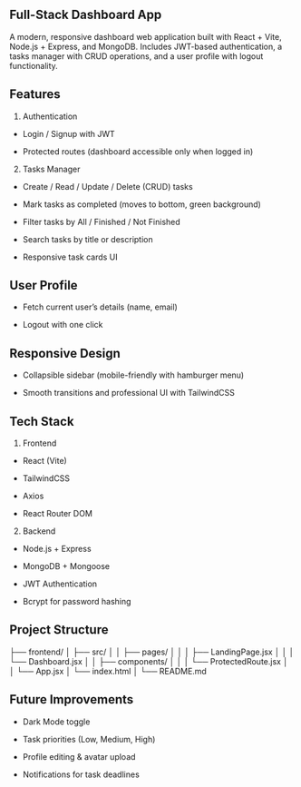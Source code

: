 ## Full-Stack Dashboard App

A modern, responsive dashboard web application built with React + Vite, Node.js + Express, and MongoDB.
Includes JWT-based authentication, a tasks manager with CRUD operations, and a user profile with logout functionality.

## Features

1. Authentication

- Login / Signup with JWT

- Protected routes (dashboard accessible only when logged in)

2. Tasks Manager

- Create / Read / Update / Delete (CRUD) tasks

- Mark tasks as completed (moves to bottom, green background)

- Filter tasks by All / Finished / Not Finished

- Search tasks by title or description

- Responsive task cards UI

## User Profile

- Fetch current user’s details (name, email)

- Logout with one click

## Responsive Design

- Collapsible sidebar (mobile-friendly with hamburger menu)

- Smooth transitions and professional UI with TailwindCSS

## Tech Stack
1. Frontend

- React (Vite)

- TailwindCSS

- Axios

- React Router DOM

2. Backend

- Node.js + Express

- MongoDB + Mongoose

- JWT Authentication

- Bcrypt for password hashing

## Project Structure

├── frontend/
│   ├── src/
│   │   ├── pages/
│   │   │   ├── LandingPage.jsx
│   │   │   └── Dashboard.jsx
│   │   ├── components/
│   │   │   └── ProtectedRoute.jsx
│   │   └── App.jsx
│   └── index.html
│
└── README.md


## Future Improvements

- Dark Mode toggle 

- Task priorities (Low, Medium, High)

- Profile editing & avatar upload

- Notifications for task deadlines